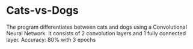 # Cats-vs-Dogs
The program differentiates between cats and dogs using a Convolutional Neural Network.
It consists of 2 convolution layers and 1 fully connected layer.
Accuracy: 80% with 3 epochs
